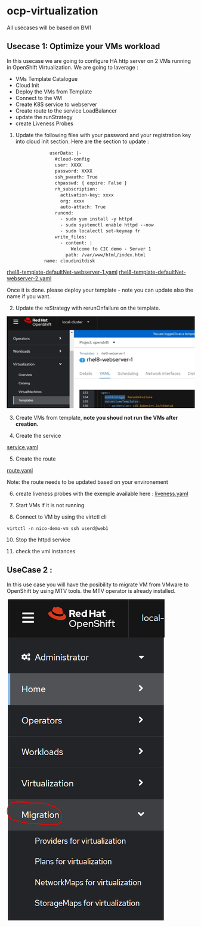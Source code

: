 # ocp-virtualization

All usecases will be based on BM1 

## **Usecase 1: Optimize your VMs workload**

In this usecase we are going to configure HA http server on 2 VMs running in OpenShift Virtualization. 
We are going to laverage : 
 - VMs Template Catalogue
 - Cloud Init
 - Deploy the VMs from Template
 - Connect to the VM
 - Create K8S service to webserver 
 - Create route to the service LoadBalancer
 - update the runStrategy
 - create Liveness Probes 


1. Update the following files with your password and your registration key into cloud init section.
Here are the section to update : 

```
                userData: |-
                  #cloud-config
                  user: XXXX
                  password: XXXX
                  ssh_pwauth: True
                  chpasswd: { expire: False }
                  rh_subscription:
                    activation-key: xxxx
                    org: xxxx
                    auto-attach: True
                  runcmd:
                    - sudo yum install -y httpd
                    - sudo systemctl enable httpd --now
                    - sudo localectl set-keymap fr                    
                  write_files:
                    - content: |
                        Welcome to CIC demo - Server 1
                      path: /var/www/html/index.html   
              name: cloudinitdisk
```


[rhel8-template-defaultNet-webserver-1.yaml](./manifests/rhel8-template-defaultNet-webserver-1.yaml)
[rhel8-template-defaultNet-webserver-2.yaml](./manifests/rhel8-template-defaultNet-webserver-2.yaml)

Once it is done. please deploy your template - note you can update also the name if you want. 

2. Update the reStrategy with rerunOnfailure on the template.  

![Alt text](./images/runStrategy.png)


3. Create VMs from template, **note you shoud not run the VMs after creation.** 


4. Create the service

[service.yaml](./manifests/webserver-services.yaml)

5. Create the route 

[route.yaml](./manifests/webserver-route.yaml)

Note: the route needs to be updated based on your environement 

6. create liveness probes with the exemple available here : [liveness.yaml](./manifests/liveness-prob-example.yaml)

8. Start VMs if it is not running 

9. Connect to VM by using the virtctl cli 

```
virtctl -n nico-demo-vm ssh userd@web1
```

10. Stop the httpd service 

11.  check the vmi instances 

 

## **UseCase 2 :**

In this use case you will have the posibility to migrate VM from VMware to OpenShift by using MTV tools. 
the MTV operator is already installed. 


![Alt text](./images/MTV.png)

